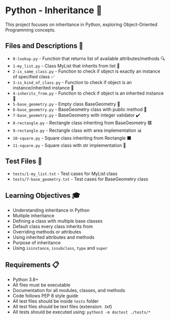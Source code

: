 # Python - Inheritance 🧬

This project focuses on inheritance in Python, exploring Object-Oriented Programming concepts.

## Files and Descriptions 📄

* `0-lookup.py` - Function that returns list of available attributes/methods 🔍
* `1-my_list.py` - Class MyList that inherits from list 📝
* `2-is_same_class.py` - Function to check if object is exactly an instance of specified class ✅
* `3-is_kind_of_class.py` - Function to check if object is an instance/inherited instance 🔄
* `4-inherits_from.py` - Function to check if object is an inherited instance 🧬
* `5-base_geometry.py` - Empty class BaseGeometry 📐
* `6-base_geometry.py` - BaseGeometry class with public method 📏
* `7-base_geometry.py` - BaseGeometry with integer validator ✔️
* `8-rectangle.py` - Rectangle class inheriting from BaseGeometry 🟥
* `9-rectangle.py` - Rectangle class with area implementation 📊
* `10-square.py` - Square class inheriting from Rectangle ⬛
* `11-square.py` - Square class with str implementation 🔲

## Test Files 🧪

* `tests/1-my_list.txt` - Test cases for MyList class
* `tests/7-base_geometry.txt` - Test cases for BaseGeometry class

## Learning Objectives 🎓

* Understanding inheritance in Python
* Multiple inheritance
* Defining a class with multiple base classes
* Default class every class inherits from
* Overriding methods or attributes
* Using inherited attributes and methods
* Purpose of inheritance
* Using `isinstance`, `issubclass`, `type` and `super`

## Requirements 📋

* Python 3.8+
* All files must be executable
* Documentation for all modules, classes, and methods
* Code follows PEP 8 style guide
* All test files should be inside `tests` folder
* All test files should be text files (extension: .txt)
* All tests should be executed using: `python3 -m doctest ./tests/*`
